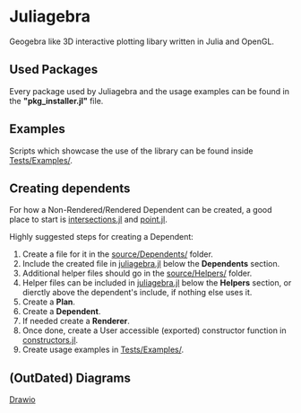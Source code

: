 # Juliagebra

Geogebra like 3D interactive plotting libary written in Julia and OpenGL.

## Used Packages

Every package used by Juliagebra and the usage examples can be found in the **"pkg_installer.jl"** file.

## Examples

Scripts which showcase the use of the library can be found inside [Tests/Examples/](Tests/Examples/).

## Creating dependents

For how a Non-Rendered/Rendered Dependent can be created, a good place to start is [intersections.jl](Prototype/source/Dependents/intersections.jl) and [point.jl](Prototype/source/Dependents/point.jl).

Highly suggested steps for creating a Dependent:
1. Create a file for it in the [source/Dependents/](Prototype/source/Dependents/) folder.
2. Include the created file in [juliagebra.jl](Prototype/juliagebra.jl) below the **Dependents** section.
3. Additional helper files should go in the [source/Helpers/](Prototype/source/Helpers/) folder.
4. Helper files can be included in [juliagebra.jl](Prototype/juliagebra.jl) below the **Helpers** section, or dierctly above the dependent's include, if nothing else uses it.
5. Create a **Plan**.
6. Create a **Dependent**.
7. If needed create a **Renderer**.
8. Once done, create a User accessible (exported) constructor function in [constructors.jl](Prototype/source/constructors.jl).
9. Create usage examples in [Tests/Examples/](Tests/Examples/).

## (OutDated) Diagrams

[Drawio](https://drive.google.com/file/d/1fkfQfxXt0IOKQ_Q8ngE1mU21Ua7204yd/view?usp=sharing)